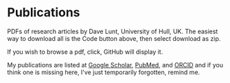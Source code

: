 Publications
============

PDFs of research articles by Dave Lunt, University of Hull, UK.
The easiest way to download all is the Code button above, then select download as zip.

If you wish to browse a pdf, click, GitHub will display it. 

My publications are listed at [Google Scholar](http://goo.gl/BFPLWT), [PubMed](http://1.usa.gov/18SeVwS), and [ORCID](http://orcid.org/0000-0002-9000-7470) and if you think one is missing here, I've just temporarily forgotten, remind me.
